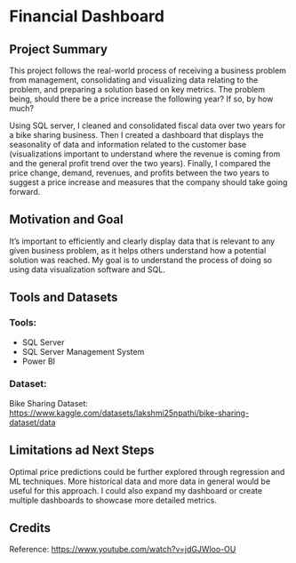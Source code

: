 # Financial Dashboard
## Project Summary
This project follows the real-world process of receiving a business problem from management, consolidating and visualizing data relating to the problem, and preparing a solution based on key metrics. The problem being, should there be a price increase the following year? If so, by how much?

Using SQL server, I cleaned and consolidated fiscal data over two years for a bike sharing business. Then I created a dashboard that displays the seasonality of data and information related to the customer base (visualizations important to understand where the revenue is coming from and the general profit trend over the two years). Finally, I compared the price change, demand, revenues, and profits between the two years to suggest a price increase and measures that the company should take going forward.

## Motivation and Goal
It’s important to efficiently and clearly display data that is relevant to any given business problem, as it helps others understand how a potential solution was reached. My goal is to understand the process of doing so using data visualization software and SQL.

## Tools and Datasets
### Tools:
- SQL Server
- SQL Server Management System
- Power BI

### Dataset:
Bike Sharing Dataset: https://www.kaggle.com/datasets/lakshmi25npathi/bike-sharing-dataset/data

## Limitations ad Next Steps
Optimal price predictions could be further explored through regression and ML techniques. More historical data and more data in general would be useful for this approach.
I could also expand my dashboard or create multiple dashboards to showcase more detailed metrics.

## Credits
Reference: https://www.youtube.com/watch?v=jdGJWloo-OU

